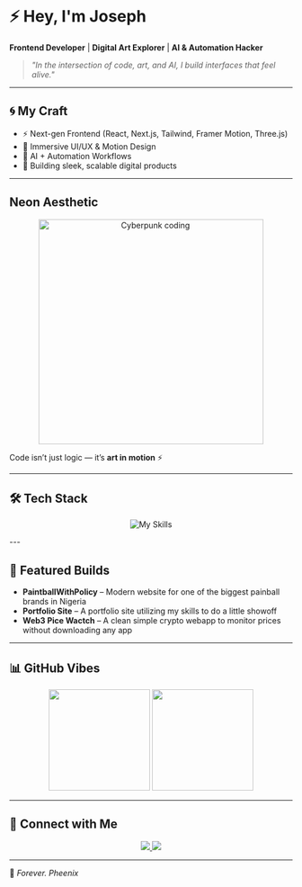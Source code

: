 # ⚡ Hey, I'm Joseph   

 **Frontend Developer** | **Digital Art Explorer** | **AI & Automation Hacker**  

> *"In the intersection of code, art, and AI, I build interfaces that feel alive."*  

---

## 🌀 My Craft
- ⚡ Next-gen Frontend (React, Next.js, Tailwind, Framer Motion, Three.js)  
- 🎨 Immersive UI/UX & Motion Design  
- 🤖 AI + Automation Workflows  
- 🚀 Building sleek, scalable digital products  

---

## Neon Aesthetic
<p align="center">
  <img src="https://media.giphy.com/media/xTiTnqUxyWbsAXq7Ju/giphy.gif" width="400" alt="Cyberpunk coding" />
</p>  

Code isn’t just logic — it’s **art in motion** ⚡  

---

## 🛠️ Tech Stack

<div align="center">

![My Skills](https://skillicons.dev/icons?i=js,ts,react,nextjs,tailwind,threejs,nodejs,python,git,figma,vite&perline=6)

</div>
---

## 🚀 Featured Builds
-  **PaintballWithPolicy** – Modern website for one of the biggest painball brands in Nigeria  
- **Portfolio Site** – A portfolio site utilizing my skills to do a little showoff 
- **Web3 Pice Wactch** – A clean simple crypto webapp to monitor prices without downloading any app  

---

## 📊 GitHub Vibes
<p align="center">
  <img src="https://github-readme-stats.vercel.app/api?username=kingphenix&show_icons=true&theme=tokyonight&hide_border=true&bg_color=000000&title_color=00f0ff&icon_color=ff00ff&text_color=ffffff" height="180" />
  <img src="https://github-readme-stats.vercel.app/api/top-langs/?username=kingphenix&layout=compact&theme=tokyonight&hide_border=true&bg_color=000000&title_color=ff00ff&text_color=ffffff" height="180" />
</p>  

---

## 🔗 Connect with Me
<p align="center">
<a href="https://twitter.com/pheenix_x">
    <img src="https://img.shields.io/badge/Twitter-1DA1F2?style=for-the-badge&logo=twitter&logoColor=white" />
  </a>
  <a href="https://your-portfolio.com">
    <img src="https://img.shields.io/badge/Portfolio-FF00FF?style=for-the-badge&logo=firefox&logoColor=white" />
  </a>
</p>

---

🖤 *Forever. Pheenix*
